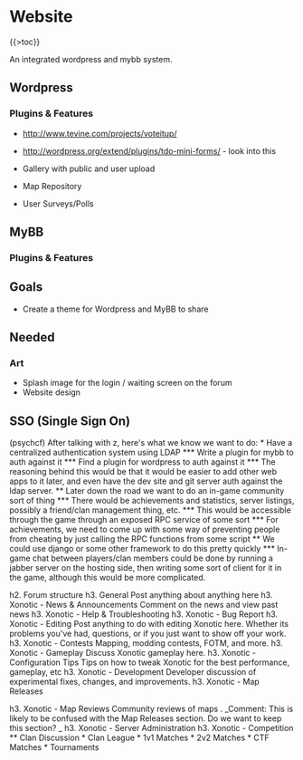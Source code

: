 Website
=======

{{\>toc}}

An integrated wordpress and mybb system.

Wordpress
---------

### Plugins & Features

-   http://www.tevine.com/projects/voteitup/

-   http://wordpress.org/extend/plugins/tdo-mini-forms/ - look into this

-   Gallery with public and user upload

-   Map Repository

-   User Surveys/Polls

MyBB
----

### Plugins & Features

Goals
-----

-   Create a theme for Wordpress and MyBB to share

Needed
------

### Art

-   Splash image for the login / waiting screen on the forum
-   Website design

SSO (Single Sign On)
--------------------

(psychcf) After talking with z, here's what we know we want to do:
\* Have a centralized authentication system using LDAP
**\* Write a plugin for mybb to auth against it
**\* Find a plugin for wordpress to auth against it
**\* The reasoning behind this would be that it would be easier to add other web apps to it later, and even have the dev site and git server auth against the ldap server.
** Later down the road we want to do an in-game community sort of thing
**\* There would be achievements and statistics, server listings, possibly a friend/clan management thing, etc.
**\* This would be accessible through the game through an exposed RPC service of some sort
**\* For achievements, we need to come up with some way of preventing people from cheating by just calling the RPC functions from some script
** We could use django or some other framework to do this pretty quickly
**\* In-game chat between players/clan members could be done by running a jabber server on the hosting side, then writing some sort of client for it in the game, although this would be more complicated.

h2. Forum structure
h3. General
Post anything about anything here
h3. Xonotic - News & Announcements
Comment on the news and view past news
h3. Xonotic - Help & Troubleshooting
h3. Xonotic - Bug Report
h3. Xonotic - Editing
Post anything to do with editing Xonotic here.
Whether its problems you've had, questions, or if you just want to show off your work.
h3. Xonotic - Contests
Mapping, modding contests, FOTM, and more.
h3. Xonotic - Gameplay
Discuss Xonotic gameplay here.
h3. Xonotic - Configuration Tips
Tips on how to tweak Xonotic for the best performance, gameplay, etc
h3. Xonotic - Development
Developer discussion of experimental fixes, changes, and improvements.
h3. Xonotic - Map Releases

h3. Xonotic - Map Reviews
Community reviews of maps .
\_Comment: This is likely to be confused with the Map Releases section. Do we want to keep this section? \_
h3. Xonotic - Server Administration
h3. Xonotic - Competition
** Clan Discussion
\* Clan League
\* 1v1 Matches
\* 2v2 Matches
\* CTF Matches
\* Tournaments
